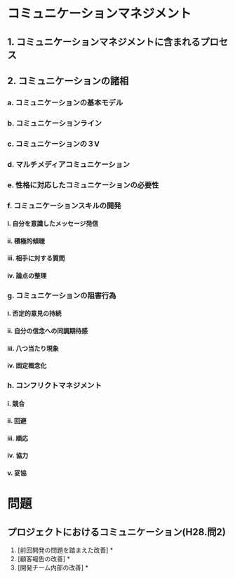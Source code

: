 # コミュニケーションマネジメント
## 1. コミュニケーションマネジメントに含まれるプロセス
## 2. コミュニケーションの諸相
### a. コミュニケーションの基本モデル
### b. コミュニケーションライン
### c. コミュニケーションの３V
### d. マルチメディアコミュニケーション
### e. 性格に対応したコミュニケーションの必要性
### f. コミュニケーションスキルの開発
#### i. 自分を意識したメッセージ発信
#### ii. 積極的傾聴
#### iii. 相手に対する質問
#### iv. 論点の整理
### g. コミュニケーションの阻害行為
#### i. 否定的意見の持続
#### ii. 自分の信念への同調期待感
#### iii. 八つ当たり現象
#### iv. 固定概念化
### h. コンフリクトマネジメント
#### i. 競合
#### ii. 回避
#### iii. 順応
#### iv. 協力
#### v. 妥協


# 問題
## プロジェクトにおけるコミュニケーション(H28.問2)
1. [前回開発の問題を踏まえた改善]
	* 
2. [顧客報告の改善]
	* 
3. [開発チーム内部の改善]
	* 

